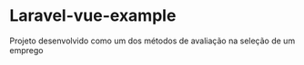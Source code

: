 # Laravel-vue-example
Projeto desenvolvido como um dos métodos de avaliação na seleção de um emprego
